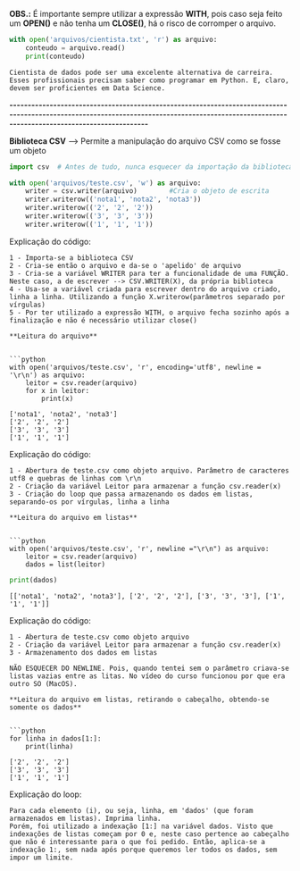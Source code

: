 **OBS.:** É importante sempre utilizar a expressão **WITH**, pois caso seja feito um **OPEN()** e não tenha um **CLOSE()**, há o risco de corromper o arquivo.


```python
with open('arquivos/cientista.txt', 'r') as arquivo:
    conteudo = arquivo.read()
    print(conteudo)
```

    Cientista de dados pode ser uma excelente alternativa de carreira. Esses profissionais precisam saber como programar em Python. E, claro, devem ser proficientes em Data Science.
    

**----------------------------------------------------------------------------------------------------------------------------------------------------------------------------------------------**

**Biblioteca CSV** --> Permite a manipulação do arquivo CSV como se fosse um objeto


```python
import csv  # Antes de tudo, nunca esquecer da importação da biblioteca
```


```python
with open('arquivos/teste.csv', 'w') as arquivo:
    writer = csv.writer(arquivo)        #Cria o objeto de escrita                      
    writer.writerow(('nota1', 'nota2', 'nota3'))
    writer.writerow(('2', '2', '2'))
    writer.writerow(('3', '3', '3'))
    writer.writerow(('1', '1', '1'))
```

Explicação do código:
```
1 - Importa-se a biblioteca CSV
2 - Cria-se então o arquivo e da-se o 'apelido' de arquivo
3 - Cria-se a variável WRITER para ter a funcionalidade de uma FUNÇÃO. Neste caso, a de escrever --> CSV.WRITER(X), da própria biblioteca
4 - Usa-se a variável criada para escrever dentro do arquivo criado, linha a linha. Utilizando a função X.writerow(parâmetros separado por vírgulas)
5 - Por ter utilizado a expressão WITH, o arquivo fecha sozinho após a finalização e não é necessário utilizar close()

**Leitura do arquivo**


```python
with open('arquivos/teste.csv', 'r', encoding='utf8', newline = '\r\n') as arquivo:
    leitor = csv.reader(arquivo)
    for x in leitor:
        print(x)
```

    ['nota1', 'nota2', 'nota3']
    ['2', '2', '2']
    ['3', '3', '3']
    ['1', '1', '1']
    

Explicação do código:
```
1 - Abertura de teste.csv como objeto arquivo. Parâmetro de caracteres utf8 e quebras de linhas com \r\n
2 - Criação da variável Leitor para armazenar a função csv.reader(x)
3 - Criação do loop que passa armazenando os dados em listas, separando-os por vírgulas, linha a linha

**Leitura do arquivo em listas**


```python
with open('arquivos/teste.csv', 'r', newline ="\r\n") as arquivo:
    leitor = csv.reader(arquivo)
    dados = list(leitor)
```


```python
print(dados)
```

    [['nota1', 'nota2', 'nota3'], ['2', '2', '2'], ['3', '3', '3'], ['1', '1', '1']]
    

Explicação do código:
```
1 - Abertura de teste.csv como objeto arquivo
2 - Criação da variável Leitor para armazenar a função csv.reader(x)
3 - Armazenamento dos dados em listas

NÃO ESQUECER DO NEWLINE. Pois, quando tentei sem o parâmetro criava-se listas vazias entre as litas. No vídeo do curso funcionou por que era outro SO (MacOS).

**Leitura do arquivo em listas, retirando o cabeçalho, obtendo-se somente os dados**


```python
for linha in dados[1:]:
    print(linha)
```

    ['2', '2', '2']
    ['3', '3', '3']
    ['1', '1', '1']
    

Explicação do loop:

```
Para cada elemento (i), ou seja, linha, em 'dados' (que foram armazenados em listas). Imprima linha.
Porém, foi utilizado a indexação [1:] na variável dados. Visto que indexações de listas começam por 0 e, neste caso pertence ao cabeçalho que não é interessante para o que foi pedido. Então, aplica-se a indexação 1:, sem nada após porque queremos ler todos os dados, sem impor um limite.
